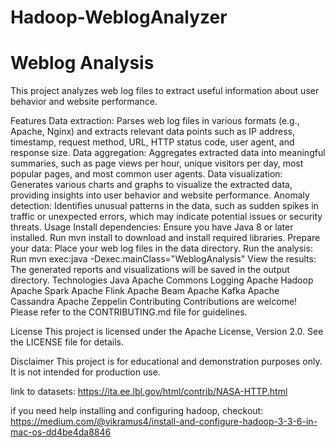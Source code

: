 # Hadoop-WeblogAnalyzer


# **Weblog Analysis**

This project analyzes web log files to extract useful information about user behavior and website performance.

Features
Data extraction: Parses web log files in various formats (e.g., Apache, Nginx) and extracts relevant data points such as IP address, timestamp, request method, URL, HTTP status code, user agent, and response size.
Data aggregation: Aggregates extracted data into meaningful summaries, such as page views per hour, unique visitors per day, most popular pages, and most common user agents.
Data visualization: Generates various charts and graphs to visualize the extracted data, providing insights into user behavior and website performance.
Anomaly detection: Identifies unusual patterns in the data, such as sudden spikes in traffic or unexpected errors, which may indicate potential issues or security threats.
Usage
Install dependencies:
Ensure you have Java 8 or later installed.
Run mvn install to download and install required libraries.
Prepare your data:
Place your web log files in the data directory.
Run the analysis:
Run mvn exec:java -Dexec.mainClass="WeblogAnalysis"
View the results:
The generated reports and visualizations will be saved in the output directory.
Technologies
Java
Apache Commons Logging
Apache Hadoop
Apache Spark
Apache Flink
Apache Beam
Apache Kafka
Apache Cassandra
Apache Zeppelin
Contributing
Contributions are welcome! Please refer to the CONTRIBUTING.md file for guidelines.

License
This project is licensed under the Apache License, Version 2.0. See the LICENSE file for details.

Disclaimer
This project is for educational and demonstration purposes only. It is not intended for production use.

link to datasets: https://ita.ee.lbl.gov/html/contrib/NASA-HTTP.html

if you need help installing and configuring hadoop, checkout: https://medium.com/@vikramus4/install-and-configure-hadoop-3-3-6-in-mac-os-dd4be4da8846

